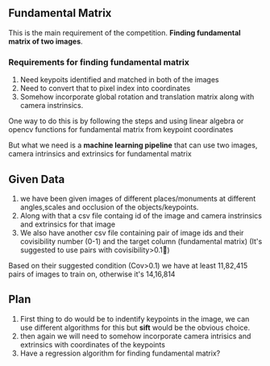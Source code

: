 
## Fundamental Matrix

This is the main requirement of the competition. **Finding fundamental matrix of two images**. 

### Requirements for finding fundamental matrix
1. Need keypoits identified and matched in both of the images
2. Need to convert that to pixel index into coordinates
3. Somehow incorporate global rotation and translation matrix along with camera instrinsics.

One way to do this is by following the steps and using linear algebra or opencv functions for fundamental matrix from keypoint coordinates

But what we need is a **machine learning pipeline** that can use two images, camera intrinsics and extrinsics for fundamental matrix

## Given Data

1. we have been given images of different places/monuments at different angles,scales and occlusion of the objects/keypoints.
2. Along with that a csv file containg id of the image and camera instrinsics and extrinsics for that image
3. We also have another csv file containing pair of image ids and their covisibility number (0-1) and the target column (fundamental matrix) (It's suggested to use pairs with covisibility>0.1)

Based on their suggested condition (Cov>0.1) we have at least 11,82,415 pairs of images to train on, otherwise it's 14,16,814
## Plan
1. First thing to do would be to indentify keypoints in the image, we can use different algorithms for this but **sift** would be the obvious choice.
2. then again we will need to somehow incorporate camera intrisics and extrinsics with coordinates of the keypoints
3. Have a regression algorithm for finding fundamental matrix?
